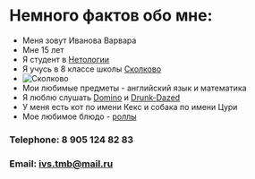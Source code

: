 # Немного фактов обо мне:

- Меня зовут Иванова Варвара 
- Мне 15 лет
- Я студент в [Нетологии](https://netology.ru/profile/8259607)
- Я учусь в 8 классе школы [Сколково](https://skolkovo1.68edu.ru/)
- ![Сколково](https://im.kommersant.ru/Issues.photo/REGIONS/VRN_NEWS/2019/08/06/KVR_001075_00002_1_t218_122716.jpg)
- Мои любимые предметы - английский язык и математика
- Я люблю слушать [Domino](https://ru.hitmotop.com/song/73131786) и [Drunk-Dazed](https://ru.hitmotop.com/song/73088438)
- У меня есть кот по имени Кекс и собака по имени Цури
- Мое любимое блюдо - [роллы](https://yandex.ru/search/?text=роллы&clid=2313421-120&win=515&lr=119468)

### Telephone: 8 905 124 82 83
### Email: ivs.tmb@mail.ru